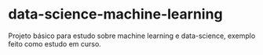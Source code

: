 # data-science-machine-learning
Projeto básico para estudo sobre machine learning e data-science, exemplo feito como estudo em curso.
